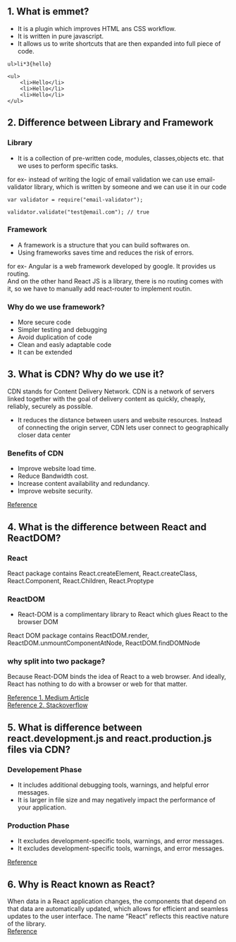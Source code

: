 ## 1. What is emmet?
- It is a plugin which improves HTML ans CSS workflow.
- It is written in pure javascript.
- It allows us to write shortcuts that are then expanded into full piece of code.

```
ul>li*3{hello}

<ul>
    <li>Hello</li>
    <li>Hello</li>
    <li>Hello</li>
</ul>
```

## 2. Difference between Library and Framework

### Library
- It is a collection of pre-written code, modules, classes,objects etc. that we uses to perform specific tasks.

for ex- instead of writing the logic of email validation we can use email-validator library, which is written by someone and we can use it in our code

```
var validator = require("email-validator");
 
validator.validate("test@email.com"); // true
```

### Framework
- A framework is a structure that you can build softwares on.
- Using frameworks saves time and reduces the risk of errors.

for ex- Angular is a web framework developed by google. It provides us routing.<br>
And on the other hand React JS is a library, there is no routing comes with it, so we have to manually add react-router to implement routin.

### Why do we use framework?
- More secure code
- Simpler testing and debugging
- Avoid duplication of code
- Clean and easly adaptable code
- It can be extended

## 3. What is CDN? Why do we use it?
CDN stands for Content Delivery Network.
CDN is a network of servers linked together with the goal of delivery content as quickly, cheaply, reliably, securely as possible.
- It reduces the distance between users and website resources. Instead of connecting the origin server, CDN lets user connect to geographically closer data center

### Benefits of CDN
- Improve website load time.
- Reduce Bandwidth cost.
- Increase content availability and redundancy.
- Improve website security.

[Reference](https://www.cloudflare.com/en-gb/learning/cdn/what-is-a-cdn/)

## 4. What is the difference between React and ReactDOM?

### React
React package contains React.createElement, React.createClass, React.Component, React.Children, React.Proptype

### ReactDOM
- React-DOM is a complimentary library to React which glues React to the browser DOM

React DOM package contains ReactDOM.render, ReactDOM.unmountComponentAtNode, ReactDOM.findDOMNode

### why split into two package?
Because React-DOM binds the idea of React to a web browser. And ideally, React has nothing to do with a browser or web for that matter. 

[Reference 1. Medium Article](https://medium.com/programming-sage/react-vs-react-dom-a0ed3aea9745)<br>
[Reference 2. Stackoverflow](https://stackoverflow.com/questions/34114350/react-vs-reactdom)

## 5. What is difference between react.development.js and react.production.js files via CDN?

### Developement Phase
- It includes additional debugging tools, warnings, and helpful error messages.
- It is larger in file size and may negatively impact the performance of your application.

### Production Phase
- It excludes development-specific tools, warnings, and error messages.
- It excludes development-specific tools, warnings, and error messages.

[Reference](https://medium.com/react-academy/development-vs-production-the-importance-of-choosing-the-right-cdn-links-d8f8efbe1e5b)

## 6. Why is React known as React?
When data in a React application changes, the components that depend on that data are automatically updated, which allows for efficient and seamless updates to the user interface. The name “React” reflects this reactive nature of the library.
<br>
[Reference](https://medium.com/@dhawalpandya/why-is-react-called-react-92f83b10aeac)